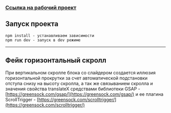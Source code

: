 ### [Ссылка на рабочий проект](https://app-with-x-scroll.netlify.app/)

## Запуск проекта

```
npm install - устанавливаем зависимости
npm run dev - запуск в dev режиме
```

---

## Фейк горизонтальный скролл

При вертикальном скролле блока со слайдером создается иллюзия горизонтальной прокрутки за счет
автоматической подстановки отступа снизу на высоту скролла, а так же связыванием скролла и значения
свойства translateX средствами библиотеки GSAP -
[https://greensock.com/gsap/](https://greensock.com/gsap/) и ее плагина ScrollTrigger -
[https://greensock.com/scrolltrigger/](https://greensock.com/scrolltrigger/)

